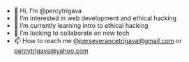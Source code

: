 - 👋 Hi, I’m @percytrigava
- 👀 I’m interested in web development and ethical hacking
- 🌱 I’m currently learning intro to ethical hacking
- 💞️ I’m looking to collaborate on new tech
- 📫 How to reach me @perseverancetrigava@gmail.com or percytrigava@yahoo.com

<!---
percytrigava/percytrigava is a ✨ special ✨ repository because its `README.md` (this file) appears on your GitHub profile.
You can click the Preview link to take a look at your changes.
--->
